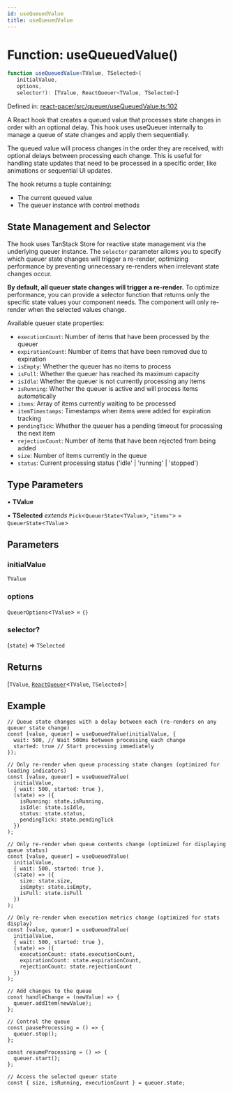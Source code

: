 ```yaml
---
id: useQueuedValue
title: useQueuedValue
---
```


<!-- DO NOT EDIT: this page is autogenerated from the type comments -->

# Function: useQueuedValue()

```ts
function useQueuedValue<TValue, TSelected>(
   initialValue, 
   options, 
   selector?): [TValue, ReactQueuer<TValue, TSelected>]
```

Defined in: [react-pacer/src/queuer/useQueuedValue.ts:102](https://github.com/TanStack/pacer/blob/main/packages/react-pacer/src/queuer/useQueuedValue.ts#L102)

A React hook that creates a queued value that processes state changes in order with an optional delay.
This hook uses useQueuer internally to manage a queue of state changes and apply them sequentially.

The queued value will process changes in the order they are received, with optional delays between
processing each change. This is useful for handling state updates that need to be processed
in a specific order, like animations or sequential UI updates.

The hook returns a tuple containing:
- The current queued value
- The queuer instance with control methods

## State Management and Selector

The hook uses TanStack Store for reactive state management via the underlying queuer instance.
The `selector` parameter allows you to specify which queuer state changes will trigger a re-render,
optimizing performance by preventing unnecessary re-renders when irrelevant state changes occur.

**By default, all queuer state changes will trigger a re-render.** To optimize performance, you can
provide a selector function that returns only the specific state values your component needs.
The component will only re-render when the selected values change.

Available queuer state properties:
- `executionCount`: Number of items that have been processed by the queuer
- `expirationCount`: Number of items that have been removed due to expiration
- `isEmpty`: Whether the queuer has no items to process
- `isFull`: Whether the queuer has reached its maximum capacity
- `isIdle`: Whether the queuer is not currently processing any items
- `isRunning`: Whether the queuer is active and will process items automatically
- `items`: Array of items currently waiting to be processed
- `itemTimestamps`: Timestamps when items were added for expiration tracking
- `pendingTick`: Whether the queuer has a pending timeout for processing the next item
- `rejectionCount`: Number of items that have been rejected from being added
- `size`: Number of items currently in the queue
- `status`: Current processing status ('idle' | 'running' | 'stopped')

## Type Parameters

• **TValue**

• **TSelected** *extends* `Pick`\<`QueuerState`\<`TValue`\>, `"items"`\> = `QueuerState`\<`TValue`\>

## Parameters

### initialValue

`TValue`

### options

`QueuerOptions`\<`TValue`\> = `{}`

### selector?

(`state`) => `TSelected`

## Returns

\[`TValue`, [`ReactQueuer`](../../interfaces/reactqueuer.md)\<`TValue`, `TSelected`\>\]

## Example

```tsx
// Queue state changes with a delay between each (re-renders on any queuer state change)
const [value, queuer] = useQueuedValue(initialValue, {
  wait: 500, // Wait 500ms between processing each change
  started: true // Start processing immediately
});

// Only re-render when queue processing state changes (optimized for loading indicators)
const [value, queuer] = useQueuedValue(
  initialValue,
  { wait: 500, started: true },
  (state) => ({
    isRunning: state.isRunning,
    isIdle: state.isIdle,
    status: state.status,
    pendingTick: state.pendingTick
  })
);

// Only re-render when queue contents change (optimized for displaying queue status)
const [value, queuer] = useQueuedValue(
  initialValue,
  { wait: 500, started: true },
  (state) => ({
    size: state.size,
    isEmpty: state.isEmpty,
    isFull: state.isFull
  })
);

// Only re-render when execution metrics change (optimized for stats display)
const [value, queuer] = useQueuedValue(
  initialValue,
  { wait: 500, started: true },
  (state) => ({
    executionCount: state.executionCount,
    expirationCount: state.expirationCount,
    rejectionCount: state.rejectionCount
  })
);

// Add changes to the queue
const handleChange = (newValue) => {
  queuer.addItem(newValue);
};

// Control the queue
const pauseProcessing = () => {
  queuer.stop();
};

const resumeProcessing = () => {
  queuer.start();
};

// Access the selected queuer state
const { size, isRunning, executionCount } = queuer.state;
```
